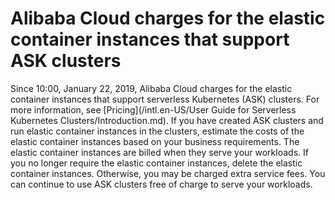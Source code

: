 # Alibaba Cloud charges for the elastic container instances that support ASK clusters

Since 10:00, January 22, 2019, Alibaba Cloud charges for the elastic container instances that support serverless Kubernetes \(ASK\) clusters. For more information, see [Pricing](/intl.en-US/User Guide for Serverless Kubernetes Clusters/Introduction.md). If you have created ASK clusters and run elastic container instances in the clusters, estimate the costs of the elastic container instances based on your business requirements. The elastic container instances are billed when they serve your workloads. If you no longer require the elastic container instances, delete the elastic container instances. Otherwise, you may be charged extra service fees. You can continue to use ASK clusters free of charge to serve your workloads.

